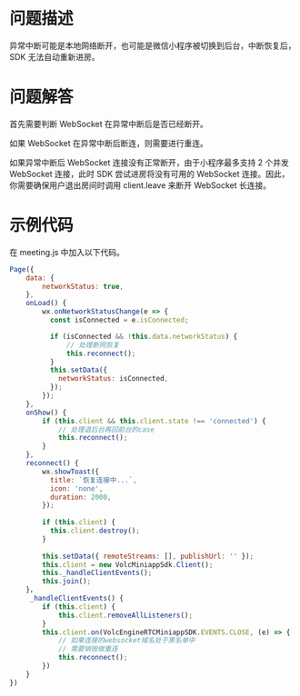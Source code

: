 # 问题描述

异常中断可能是本地网络断开，也可能是微信小程序被切换到后台，中断恢复后，SDK 无法自动重新进房。

# 问题解答

首先需要判断 WebSocket 在异常中断后是否已经断开。

如果 WebSocket 在异常中断后断连，则需要进行重连。

如果异常中断后 WebSocket 连接没有正常断开，由于小程序最多支持 2 个并发 WebSocket 连接，此时 SDK 尝试进房将没有可用的 WebSocket 连接。因此，你需要确保用户退出房间时调用 client.leave 来断开 WebSocket 长连接。

# 示例代码

在 meeting.js 中加入以下代码。

``` javascript
Page({
    data: {
        networkStatus: true,
    },
    onLoad() {
        wx.onNetworkStatusChange(e => {
          const isConnected = e.isConnected;

          if (isConnected && !this.data.networkStatus) {
              // 处理断网恢复
              this.reconnect();
          }
          this.setData({
            networkStatus: isConnected,
          });
        });
    },
    onShow() {
        if (this.client && this.client.state !== 'connected') {
            // 处理退后台再回前台的case
            this.reconnect();
        }
    },
    reconnect() {
        wx.showToast({
          title: `恢复连接中...`,
          icon: 'none',
          duration: 2000,
        });
        
        if (this.client) {
          this.client.destroy();
        }
        
        this.setData({ remoteStreams: [], publishUrl: '' });
        this.client = new VolcMiniappSdk.Client();
        this._handleClientEvents();
        this.join();
    }，
     _handleClientEvents() {
        if (this.client) {
            this.client.removeAllListeners();
        }
        this.client.on(VolcEngineRTCMiniappSDK.EVENTS.CLOSE, (e) => {
            // 如果连接的websocket域名处于黑名单中
            // 需要销毁做重连
            this.reconnect();
        })
    }
})
```